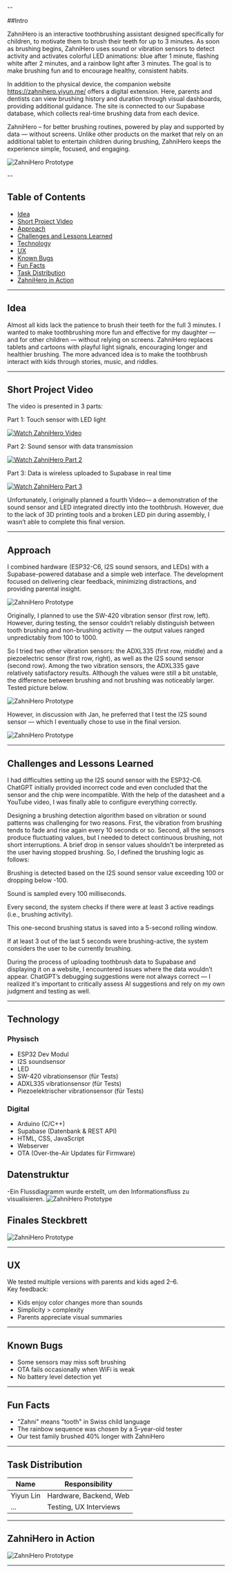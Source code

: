 --

##Intro

ZahniHero is an interactive toothbrushing assistant designed specifically for children, to motivate them to brush their teeth for up to 3 minutes. As soon as brushing begins, ZahniHero uses sound or vibration sensors to detect activity and activates colorful LED animations: blue after 1 minute, flashing white after 2 minutes, and a rainbow light after 3 minutes. The goal is to make brushing fun and to encourage healthy, consistent habits.

In addition to the physical device, the companion website https://zahnihero.yiyun.me/ offers a digital extension. Here, parents and dentists can view brushing history and duration through visual dashboards, providing additional guidance. The site is connected to our Supabase database, which collects real-time brushing data from each device.

ZahniHero – for better brushing routines, powered by play and supported by data — without screens. Unlike other products on the market that rely on an additional tablet to entertain children during brushing, ZahniHero keeps the experience simple, focused, and engaging.

![ZahniHero Prototype](images/final.jpg)


--

## Table of Contents

- [Idea](#idea)
- [Short Project Video](#short-project-video)  
- [Approach](#approach)  
- [Challenges and Lessons Learned](#challenges-and-lessons-learned)  
- [Technology](#technology)  
- [UX](#ux)  
- [Known Bugs](#known-bugs)  
- [Fun Facts](#fun-facts)  
- [Task Distribution](#task-distribution)  
- [ZahniHero in Action](#zahnihero-in-action)  

---

## Idea

Almost all kids lack the patience to brush their teeth for the full 3 minutes.
I wanted to make toothbrushing more fun and effective for my daughter — and for other children — without relying on screens.
ZahniHero replaces tablets and cartoons with playful light signals, encouraging longer and healthier brushing.
The more advanced idea is to make the toothbrush interact with kids through stories, music, and riddles.

---
## Short Project Video

The video is presented in 3 parts:

Part 1: Touch sensor with LED light

[![Watch ZahniHero Video](https://img.youtube.com/vi/NR-hUWGv0vA/0.jpg)](https://www.youtube.com/watch?v=NR-hUWGv0vA)

Part 2: Sound sensor with data transmission

[![Watch ZahniHero Part 2](https://img.youtube.com/vi/-_n2oewAVD4/0.jpg)](https://youtu.be/-_n2oewAVD4)

Part 3: Data is wireless uploaded to Supabase in real time

[![Watch ZahniHero Part 3](https://img.youtube.com/vi/d6UzlYEBhSQ/0.jpg)](https://www.youtube.com/watch?v=d6UzlYEBhSQ)


Unfortunately, I originally planned a fourth Video— a demonstration of the sound sensor and LED integrated directly into the toothbrush. 
However, due to the lack of 3D printing tools and a broken LED pin during assembly, I wasn’t able to complete this final version.


---

## Approach

I combined hardware (ESP32-C6, I2S sound sensors, and LEDs) with a Supabase-powered database and a simple web interface.
The development focused on delivering clear feedback, minimizing distractions, and providing parental insight.


![ZahniHero Prototype](images/all.jpg)

Originally, I planned to use the SW-420 vibration sensor (first row, left). However, during testing, the sensor couldn’t reliably distinguish between tooth brushing and non-brushing activity — the output values ranged unpredictably from 100 to 1000.

So I tried two other vibration sensors: the ADXL335 (first row, middle) and a piezoelectric sensor (first row, right), as well as the I2S sound sensor (second row). Among the two vibration sensors, the ADXL335 gave relatively satisfactory results. Although the values were still a bit unstable, the difference between brushing and not brushing was noticeably larger. Tested picture below.

![ZahniHero Prototype](images/ADXL335.jpg)


However, in discussion with Jan, he preferred that I test the I2S sound sensor — which I eventually chose to use in the final version.

![ZahniHero Prototype](images/final.jpg)



---

## Challenges and Lessons Learned

I had difficulties setting up the I2S sound sensor with the ESP32-C6. ChatGPT initially provided incorrect code and even concluded that the sensor and the chip were incompatible. With the help of the datasheet and a YouTube video, I was finally able to configure everything correctly.

Designing a brushing detection algorithm based on vibration or sound patterns was challenging for two reasons. First, the vibration from brushing tends to fade and rise again every 10 seconds or so. Second, all the sensors produce fluctuating values, but I needed to detect continuous brushing, not short interruptions. A brief drop in sensor values shouldn't be interpreted as the user having stopped brushing.
So, I defined the brushing logic as follows:

Brushing is detected based on the I2S sound sensor value exceeding 100 or dropping below -100.

Sound is sampled every 100 milliseconds.

Every second, the system checks if there were at least 3 active readings (i.e., brushing activity).

This one-second brushing status is saved into a 5-second rolling window.

If at least 3 out of the last 5 seconds were brushing-active, the system considers the user to be currently brushing.

During the process of uploading toothbrush data to Supabase and displaying it on a website, I encountered issues where the data wouldn’t appear. ChatGPT’s debugging suggestions were not always correct — I realized it's important to critically assess AI suggestions and rely on my own judgment and testing as well.

---

## Technology

### Physisch
- ESP32 Dev Modul  
- I2S soundsensor
- LED 
- SW-420 vibrationsensor (für Tests) 
- ADXL335 vibrationsensor (für Tests)  
- Piezoelektrischer vibrationsensor  (für Tests)  

### Digital
- Arduino (C/C++)  
- Supabase (Datenbank & REST API)  
- HTML, CSS, JavaScript  
- Webserver 
- OTA (Over-the-Air Updates für Firmware)  

## Datenstruktur

-Ein Flussdiagramm wurde erstellt, um den Informationsfluss zu visualisieren.
![ZahniHero Prototype](images/I2S_Steckplatine.png)

## Finales Steckbrett

![ZahniHero Prototype](images/I2S_Steckplatine.png)



---

## UX

We tested multiple versions with parents and kids aged 2–6.  
Key feedback:
- Kids enjoy color changes more than sounds  
- Simplicity > complexity  
- Parents appreciate visual summaries

---

## Known Bugs

- Some sensors may miss soft brushing  
- OTA fails occasionally when WiFi is weak  
- No battery level detection yet

---

## Fun Facts

- "Zahni" means "tooth" in Swiss child language  
- The rainbow sequence was chosen by a 5-year-old tester  
- Our test family brushed 40% longer with ZahniHero

---

## Task Distribution

| Name        | Responsibility           |
|-------------|--------------------------|
| Yiyun Lin   | Hardware, Backend, Web   |
| ...         | Testing, UX Interviews   |

---

## ZahniHero in Action

![ZahniHero Prototype](images/zahnihero-prototype.jpg)

---

